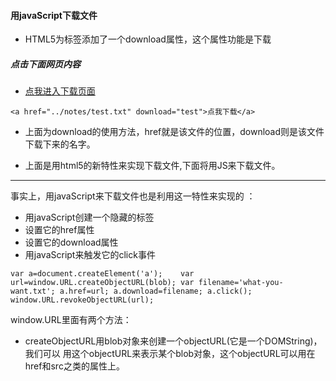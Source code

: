 #### 用javaScript下载文件
* HTML5为<a>标签添加了一个download属性，这个属性功能是下载

##### 点击下面网页内容
* [点我进入下载页面](http://lemon83.github.io/notes/down/down.html)


 `<a href="../notes/test.txt" download="test">点我下载</a>`

* 上面为download的使用方法，href就是该文件的位置，download则是该文件下载下来的名字。

* 上面是用html5的新特性来实现下载文件,下面将用JS来下载文件。

***

事实上，用javaScript来下载文件也是利用这一特性来实现的 ：
* 用javaScript创建一个隐藏的<a>标签
* 设置它的href属性
* 设置它的download属性
* 用javaScript来触发它的click事件

`
        var a=document.createElement('a');   
                var url=window.URL.createObjectURL(blob);
                var filename='what-you-want.txt';
                a.href=url;
                a.download=filename;
                a.click();
                window.URL.revokeObjectURL(url);
`

window.URL里面有两个方法：
* createObjectURL用blob对象来创建一个objectURL(它是一个DOMString)，我们可以
用这个objectURL来表示某个blob对象，这个objectURL可以用在href和src之类的属性上。

